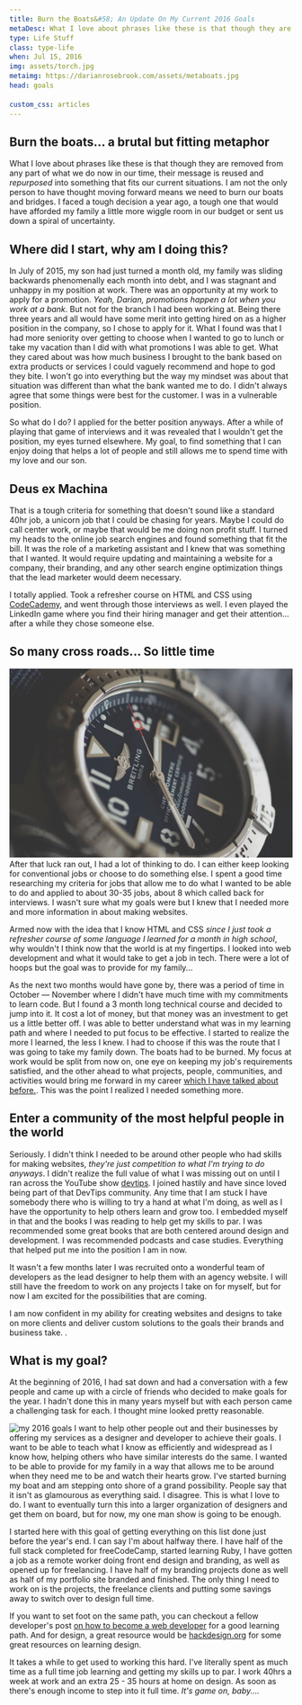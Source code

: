 ```yaml
---
title: Burn the Boats&#58; An Update On My Current 2016 Goals
metaDesc: What I love about phrases like these is that though they are removed from any part of what we do now in our time, their message is reused and repurposed into something that fits our current situations.
type: Life Stuff
class: type-life
when: Jul 15, 2016
img: assets/torch.jpg
metaimg: https://darianrosebrook.com/assets/metaboats.jpg
head: goals

custom_css: articles
---
```

## Burn the boats... a brutal but fitting metaphor
What I love about phrases like these is that though they are removed from any part of what we do now in our time, their message is reused and _repurposed_ into something that fits our current situations. I am not the only person to have thought moving forward means we need to burn our boats and bridges.
I faced a tough decision a year ago, a tough one that would have afforded my family a little more wiggle room in our budget or sent us down a spiral of uncertainty.

## Where did I start, why am I doing this?
In July of 2015, my son had just turned a month old, my family was sliding backwards phenomenally each month into debt, and I was stagnant and unhappy in my position at work. There was an opportunity at my work to apply for a promotion. _Yeah, Darian, promotions happen a lot when you work at a bank_. But not for the branch I had been working at. Being there three years and all would have some merit into getting hired on as a higher position in the company, so I chose to apply for it. What I found was that I had more seniority over getting to choose when I wanted to go to lunch or take my vacation than I did with what promotions I was able to get. What they cared about was how much business I brought to the bank based on extra products or services I could vaguely recommend and hope to god they bite. I won't go into everything but the way my mindset was about that situation was different than what the bank wanted me to do. I didn't always agree that some things were best for the customer. I was in a vulnerable position.

 So what do I do? I applied for the better position anyways. After a while of playing that game of interviews and it was revealed that I wouldn't get the position, my eyes turned elsewhere. My goal, to find something that I can enjoy doing that helps a lot of people and still allows me to spend time with my love and our son.

## Deus ex Machina
That is a tough criteria for something that doesn't sound like a standard 40hr job, a unicorn job that I could be chasing for years. Maybe I could do call center work, or maybe that would be me doing non profit stuff. I turned my heads to the online job search engines and found something that fit the bill. It was the role of a marketing assistant and I knew that was something that I wanted. It would require updating and maintaining a website for a company, their branding, and any other search engine optimization things that the lead marketer would deem necessary.

I totally applied. Took a refresher course on HTML and CSS using [CodeCademy](http://codecademy.com), and went through those interviews as well. I even played the LinkedIn game where you find their hiring manager and get their attention... after a while they chose someone else.

## So many cross roads... So little time


<img src="../../assets/goals.jpg" alt="a watch counting down the time I have left"  />
After that luck ran out, I had a lot of thinking to do. I can either keep looking for conventional jobs or choose to do something else. I spent a good time researching my criteria for jobs that allow me to do what I wanted to be able to do and applied to about 30-35 jobs, about 8 which called back for interviews. I wasn't sure what my goals were but I knew that I needed more and more information in about making websites.

Armed now with the idea that I know HTML and CSS _since I just took a refresher course of some language I learned for a month in high school_, why wouldn't I think now that the world is at my fingertips. I looked into web development and what it would take to get a job in tech. There were a lot of hoops but the goal was to provide for my family...

As the next two months would have gone by, there was a period of time in October — November where I didn't have much time with my commitments to learn code. But I found a 3 month long technical course and decided to jump into it. It cost a lot of money, but that money was an investment to get us a little better off. I was able to better understand what was in my learning path and where I needed to put focus to be effective. I started to realize the more I learned, the less I knew. I had to choose if this was the route that I was going to take my family down. The boats had to be burned. My focus at work would be split from now on, one eye on keeping my job's requirements satisfied, and the other ahead to what projects, people, communities, and activities would bring me forward in my career [which I have talked about before.](https://darianrosebrook.com/article/handling-expectational-debt-and-falling-behind). This was the point I realized I needed something more.

## Enter a community of the most helpful people in the world
Seriously. I didn't think I needed to be around other people who had skills for making websites, _they're just competition to what I'm trying to do anyways_. I didn't realize the full value of what I was missing out on until I ran across the YouTube show [devtips](http://youtube.com/devtipsfordesigners). I joined hastily and have since loved being part of that DevTips community. Any time that I am stuck I have somebody there who is willing to try a hand at what I'm doing, as well as I have the opportunity to help others learn and grow too. I embedded myself in that and the books I was reading to help get my skills to par. I was recommended some great books that are both centered around design and development. I was recommended podcasts and case studies. Everything that helped put me into the position I am in now.

It wasn't a few months later I was recruited onto a wonderful team of developers as the lead designer to help them with an agency website. I will still have the freedom to work on any projects I take on for myself, but for now I am excited for the possibilities that are coming.

I am now confident in my ability for creating websites and designs to take on more clients and deliver custom solutions to the goals their brands and business take. .

## What is my goal?
At the beginning of 2016, I had sat down and had a conversation with a few people and came up with a circle of friends who decided to make goals for the year. I hadn't done this in many years myself but with each person came a challenging task for each.
I thought mine looked pretty reasonable.

<img src="../assets/2016-objectives.jpg " alt="my 2016 goals" class="float cf" />
I want to help other people out and their businesses by offering my services as a designer and developer to achieve their goals. I want to be able to teach what I know as efficiently and widespread as I know how, helping others who have similar interests do the same. I wanted to be able to provide for my family in a way that allows me to be around when they need me to be and watch their hearts grow. I've started burning my boat and am stepping onto shore of a grand possibility. People say that it isn't as glamourous as everything said. I disagree. This is what I love to do. I want to eventually turn this into a larger organization of designers and get them on board, but for now, my one man show is going to be enough.

I started here with this goal of getting everything on this list done just before the year's end. I can say I'm about halfway there. I have half of the full stack completed for freeCodeCamp, started learning Ruby, I have gotten a job as a remote worker doing front end design and branding, as well as opened up for freelancing. I have half of my branding projects done as well as half of my portfolio site branded and finished. The only thing I need to work on is the projects, the freelance clients and putting some savings away to switch over to design full time.

If you want to set foot on the same path, you can checkout a fellow developer's post [on how to become a web developer](http://christopherpound.com/so-you-want-to-be-a-web-developer) for a good learning path. And for design, a great resource would be [hackdesign.org](http://hackdesign.org) for some great resources on learning design.

It takes a while to get used to working this hard. I've literally spent as much time as a full time job learning and getting my skills up to par. I work 40hrs a week at work and an extra 25 - 35 hours at home on design. As soon as there's enough income to step into it full time. _It's game on, baby...._
